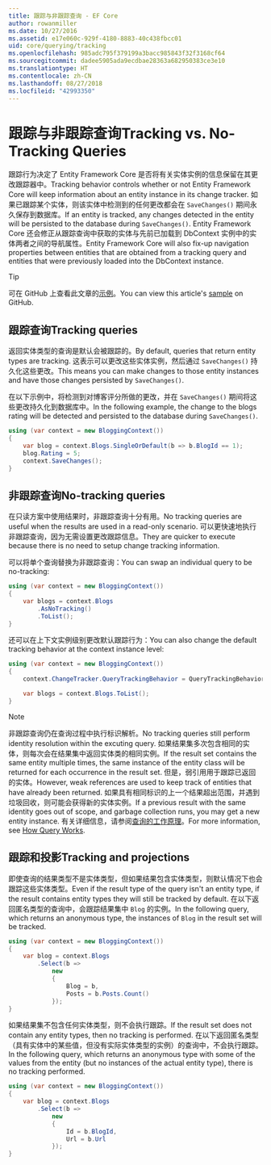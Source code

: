 ```yaml
---
title: 跟踪与非跟踪查询 - EF Core
author: rowanmiller
ms.date: 10/27/2016
ms.assetid: e17e060c-929f-4180-8883-40c438fbcc01
uid: core/querying/tracking
ms.openlocfilehash: 985adc795f379199a3bacc985843f32f3168cf64
ms.sourcegitcommit: dadee5905ada9ecdbae28363a682950383ce3e10
ms.translationtype: HT
ms.contentlocale: zh-CN
ms.lasthandoff: 08/27/2018
ms.locfileid: "42993350"
---
```

# <a name="tracking-vs-no-tracking-queries"></a><span data-ttu-id="0cd13-102">跟踪与非跟踪查询</span><span class="sxs-lookup"><span data-stu-id="0cd13-102">Tracking vs. No-Tracking Queries</span></span>

<span data-ttu-id="0cd13-103">跟踪行为决定了 Entity Framework Core 是否将有关实体实例的信息保留在其更改跟踪器中。</span><span class="sxs-lookup"><span data-stu-id="0cd13-103">Tracking behavior controls whether or not Entity Framework Core will keep information about an entity instance in its change tracker.</span></span> <span data-ttu-id="0cd13-104">如果已跟踪某个实体，则该实体中检测到的任何更改都会在 `SaveChanges()` 期间永久保存到数据库。</span><span class="sxs-lookup"><span data-stu-id="0cd13-104">If an entity is tracked, any changes detected in the entity will be persisted to the database during `SaveChanges()`.</span></span> <span data-ttu-id="0cd13-105">Entity Framework Core 还会修正从跟踪查询中获取的实体与先前已加载到 DbContext 实例中的实体两者之间的导航属性。</span><span class="sxs-lookup"><span data-stu-id="0cd13-105">Entity Framework Core will also fix-up navigation properties between entities that are obtained from a tracking query and entities that were previously loaded into the DbContext instance.</span></span>

> [!TIP]  
> <span data-ttu-id="0cd13-106">可在 GitHub 上查看此文章的[示例](https://github.com/aspnet/EntityFramework.Docs/tree/master/samples/core/Querying)。</span><span class="sxs-lookup"><span data-stu-id="0cd13-106">You can view this article's [sample](https://github.com/aspnet/EntityFramework.Docs/tree/master/samples/core/Querying) on GitHub.</span></span>

## <a name="tracking-queries"></a><span data-ttu-id="0cd13-107">跟踪查询</span><span class="sxs-lookup"><span data-stu-id="0cd13-107">Tracking queries</span></span>

<span data-ttu-id="0cd13-108">返回实体类型的查询是默认会被跟踪的。</span><span class="sxs-lookup"><span data-stu-id="0cd13-108">By default, queries that return entity types are tracking.</span></span> <span data-ttu-id="0cd13-109">这表示可以更改这些实体实例，然后通过 `SaveChanges()` 持久化这些更改。</span><span class="sxs-lookup"><span data-stu-id="0cd13-109">This means you can make changes to those entity instances and have those changes persisted by `SaveChanges()`.</span></span>

<span data-ttu-id="0cd13-110">在以下示例中，将检测到对博客评分所做的更改，并在 `SaveChanges()` 期间将这些更改持久化到数据库中。</span><span class="sxs-lookup"><span data-stu-id="0cd13-110">In the following example, the change to the blogs rating will be detected and persisted to the database during `SaveChanges()`.</span></span>

<!-- [!code-csharp[Main](samples/core/Querying/Querying/Tracking/Sample.cs)] -->
``` csharp
using (var context = new BloggingContext())
{
    var blog = context.Blogs.SingleOrDefault(b => b.BlogId == 1);
    blog.Rating = 5;
    context.SaveChanges();
}
```

## <a name="no-tracking-queries"></a><span data-ttu-id="0cd13-111">非跟踪查询</span><span class="sxs-lookup"><span data-stu-id="0cd13-111">No-tracking queries</span></span>

<span data-ttu-id="0cd13-112">在只读方案中使用结果时，非跟踪查询十分有用。</span><span class="sxs-lookup"><span data-stu-id="0cd13-112">No tracking queries are useful when the results are used in a read-only scenario.</span></span> <span data-ttu-id="0cd13-113">可以更快速地执行非跟踪查询，因为无需设置更改跟踪信息。</span><span class="sxs-lookup"><span data-stu-id="0cd13-113">They are quicker to execute because there is no need to setup change tracking information.</span></span>

<span data-ttu-id="0cd13-114">可以将单个查询替换为非跟踪查询：</span><span class="sxs-lookup"><span data-stu-id="0cd13-114">You can swap an individual query to be no-tracking:</span></span>

<!-- [!code-csharp[Main](samples/core/Querying/Querying/Tracking/Sample.cs?highlight=4)] -->
``` csharp
using (var context = new BloggingContext())
{
    var blogs = context.Blogs
        .AsNoTracking()
        .ToList();
}
```

<span data-ttu-id="0cd13-115">还可以在上下文实例级别更改默认跟踪行为：</span><span class="sxs-lookup"><span data-stu-id="0cd13-115">You can also change the default tracking behavior at the context instance level:</span></span>

<!-- [!code-csharp[Main](samples/core/Querying/Querying/Tracking/Sample.cs?highlight=3)] -->
``` csharp
using (var context = new BloggingContext())
{
    context.ChangeTracker.QueryTrackingBehavior = QueryTrackingBehavior.NoTracking;

    var blogs = context.Blogs.ToList();
}
```

> [!NOTE]  
> <span data-ttu-id="0cd13-116">非跟踪查询仍在查询过程中执行标识解析。</span><span class="sxs-lookup"><span data-stu-id="0cd13-116">No tracking queries still perform identity resolution within the excuting query.</span></span> <span data-ttu-id="0cd13-117">如果结果集多次包含相同的实体，则每次会在结果集中返回实体类的相同实例。</span><span class="sxs-lookup"><span data-stu-id="0cd13-117">If the result set contains the same entity multiple times, the same instance of the entity class will be returned for each occurrence in the result set.</span></span> <span data-ttu-id="0cd13-118">但是，弱引用用于跟踪已返回的实体。</span><span class="sxs-lookup"><span data-stu-id="0cd13-118">However, weak references are used to keep track of entities that have already been returned.</span></span> <span data-ttu-id="0cd13-119">如果具有相同标识的上一个结果超出范围，并遇到垃圾回收，则可能会获得新的实体实例。</span><span class="sxs-lookup"><span data-stu-id="0cd13-119">If a previous result with the same identity goes out of scope, and garbage collection runs, you may get a new entity instance.</span></span> <span data-ttu-id="0cd13-120">有关详细信息，请参阅[查询的工作原理](overview.md)。</span><span class="sxs-lookup"><span data-stu-id="0cd13-120">For more information, see [How Query Works](overview.md).</span></span>

## <a name="tracking-and-projections"></a><span data-ttu-id="0cd13-121">跟踪和投影</span><span class="sxs-lookup"><span data-stu-id="0cd13-121">Tracking and projections</span></span>

<span data-ttu-id="0cd13-122">即使查询的结果类型不是实体类型，但如果结果包含实体类型，则默认情况下也会跟踪这些实体类型。</span><span class="sxs-lookup"><span data-stu-id="0cd13-122">Even if the result type of the query isn't an entity type, if the result contains entity types they will still be tracked by default.</span></span> <span data-ttu-id="0cd13-123">在以下返回匿名类型的查询中，会跟踪结果集中 `Blog` 的实例。</span><span class="sxs-lookup"><span data-stu-id="0cd13-123">In the following query, which returns an anonymous type, the instances of `Blog` in the result set will be tracked.</span></span>

<!-- [!code-csharp[Main](samples/core/Querying/Querying/Tracking/Sample.cs?highlight=7)] -->
``` csharp
using (var context = new BloggingContext())
{
    var blog = context.Blogs
        .Select(b =>
            new
            {
                Blog = b,
                Posts = b.Posts.Count()
            });
}
```

<span data-ttu-id="0cd13-124">如果结果集不包含任何实体类型，则不会执行跟踪。</span><span class="sxs-lookup"><span data-stu-id="0cd13-124">If the result set does not contain any entity types, then no tracking is performed.</span></span> <span data-ttu-id="0cd13-125">在以下返回匿名类型（具有实体中的某些值，但没有实际实体类型的实例）的查询中，不会执行跟踪。</span><span class="sxs-lookup"><span data-stu-id="0cd13-125">In the following query, which returns an anonymous type with some of the values from the entity (but no instances of the actual entity type), there is no tracking performed.</span></span>

<!-- [!code-csharp[Main](samples/core/Querying/Querying/Tracking/Sample.cs)] -->
``` csharp
using (var context = new BloggingContext())
{
    var blog = context.Blogs
        .Select(b =>
            new
            {
                Id = b.BlogId,
                Url = b.Url
            });
}
```
